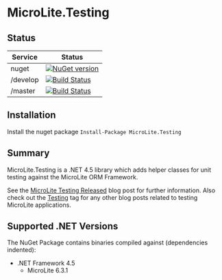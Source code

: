# MicroLite.Testing

## Status

|Service|Status|
|-------|------|
|nuget|[![NuGet version](https://badge.fury.io/nu/MicroLite.Testing.svg)](http://badge.fury.io/nu/MicroLite.Testing)|
|/develop|[![Build Status](https://dev.azure.com/trevorpilley/MicroLite-ORM/_apis/build/status/MicroLite-ORM.MicroLite.Testing?branchName=develop)](https://dev.azure.com/trevorpilley/MicroLite-ORM/_build/latest?definitionId=30&branchName=develop)|
|/master|[![Build Status](https://dev.azure.com/trevorpilley/MicroLite-ORM/_apis/build/status/MicroLite-ORM.MicroLite.Testing?branchName=master)](https://dev.azure.com/trevorpilley/MicroLite-ORM/_build/latest?definitionId=30&branchName=master)|

## Installation

Install the nuget package `Install-Package MicroLite.Testing`

## Summary

MicroLite.Testing is a .NET 4.5 library which adds helper classes for unit testing against the MicroLite ORM Framework.

See the [MicroLite Testing Released](http://microliteorm.wordpress.com/2012/09/27/microlite-testing-1-0-released/) blog post for further information. Also check out the [Testing](http://microliteorm.wordpress.com/tag/testing/) tag for any other blog posts related to testing MicroLite applications.

## Supported .NET Versions

The NuGet Package contains binaries compiled against (dependencies indented):

* .NET Framework 4.5
  * MicroLite 6.3.1

